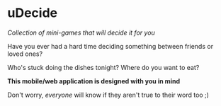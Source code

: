 # uDecide
_Collection of mini-games that will decide it for you_

Have you ever had a hard time deciding something between friends or loved ones?

Who's stuck doing the dishes tonight?
Where do you want to eat?

**This mobile/web application is designed with you in mind**

Don't worry, _everyone_ will know if they aren't true to their word too ;)
